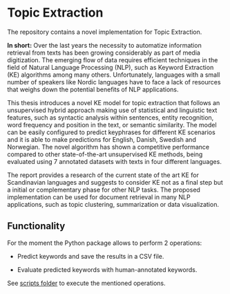# Topic Extraction

The repository contains a novel implementation for Topic Extraction.

**In short:**
Over the last years the necessity to automatize information retrieval from texts has been growing considerably as part of media digitization. The emerging flow of data requires efficient techniques in the field of Natural Language Processing (NLP), such as Keyword Extraction (KE) algorithms among many others. Unfortunately, languages with a small number of speakers like Nordic languages have to face a lack of resources that weighs down the potential benefits of NLP applications.

This thesis introduces a novel KE model for topic extraction that follows an unsupervised hybrid approach making use of statistical and linguistic text features, such as syntactic analysis within sentences, entity recognition, word frequency and position in the text, or semantic similarity. The model can be easily configured to predict keyphrases for different KE scenarios and it is able to make predictions for English, Danish, Swedish and Norwegian. The novel algorithm has shown a competitive performance compared to other state-of-the-art unsupervised KE methods, being evaluated using 7 annotated datasets with texts in four different languages.

The report provides a research of the current state of the art KE for Scandinavian languages and suggests to consider KE not as a final step but a initial or complementary phase for other NLP tasks. The proposed implementation can be used for document retrieval in many NLP applications, such as topic clustering, summarization or data visualization.

## Functionality

For the moment the Python package allows to perform 2 operations:

- Predict keywords and save the results in a CSV file.

- Evaluate predicted keywords with human-annotated keywords.

See [scripts folder](topic_extraction/scripts) to execute the mentioned operations.
